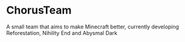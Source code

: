 # ChorusTeam 


A small team that aims to make Minecraft better, currently developing Reforestation, Nihility End and Abysmal Dark
